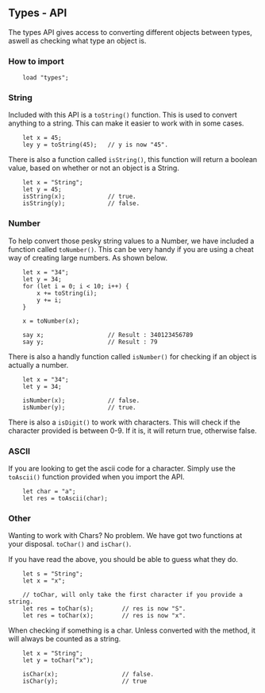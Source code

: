 ## Types - API
The types API gives access to converting different objects between types, aswell as checking what type an object is.

### How to import
~~~ mani
    load "types";
~~~

### String
Included with this API is a `toString()` function. This is used to convert anything to a string. This can make it easier to work with in some cases.

~~~ mani
    let x = 45;
    ley y = toString(45);   // y is now "45".
~~~

There is also a function called `isString()`, this function will return a boolean value, based on whether or not an object is a String.

~~~ mani
    let x = "String";
    let y = 45;
    isString(x);            // true.
    isString(y);            // false.
~~~

### Number
To help convert those pesky string values to a Number, we have included a function called `toNumber()`. This can be very handy if you are using a cheat way of creating large numbers. As shown below.

~~~ mani
    let x = "34";
    let y = 34;
    for (let i = 0; i < 10; i++) {
        x += toString(i);
        y += i;
    }

    x = toNumber(x);

    say x;                  // Result : 340123456789
    say y;                  // Result : 79

~~~

There is also a handly function called `isNumber()` for checking if an object is actually a number.

~~~ mani
    let x = "34";
    let y = 34;

    isNumber(x);            // false.
    isNumber(y);            // true.
~~~

There is also a `isDigit()` to work with characters. This will check if the character provided is between 0-9. If it is, it will return true, otherwise false.

### ASCII
If you are looking to get the ascii code for a character. Simply use the `toAscii()` function provided when you import the API.

~~~ mani
    let char = "a";
    let res = toAscii(char);
~~~

### Other
Wanting to work with Chars? No problem. We have got two functions at your disposal. `toChar()` and `isChar()`.

If you have read the above, you should be able to guess what they do.

~~~ mani
    let s = "String";
    let x = "x";

    // toChar, will only take the first character if you provide a string.
    let res = toChar(s);        // res is now "S".
    let res = toChar(x);        // res is now "x".
~~~
When checking if something is a char. Unless converted with the method, it will always be counted as a string.
~~~ mani
    let x = "String";
    let y = toChar("x");

    isChar(x);                  // false.
    isChar(y);                  // true
~~~